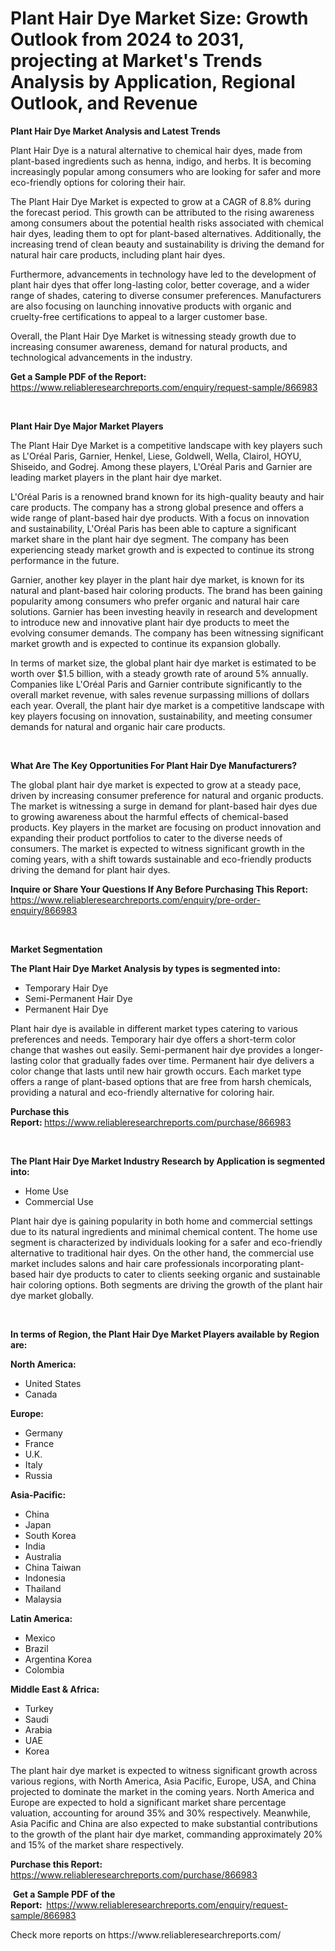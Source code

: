 <p><h1>Plant Hair Dye Market Size: Growth Outlook from 2024 to 2031, projecting at Market's Trends Analysis by Application, Regional Outlook, and Revenue</h1></p><p><strong>Plant Hair Dye Market Analysis and Latest Trends</strong></p>
<p><p>Plant Hair Dye is a natural alternative to chemical hair dyes, made from plant-based ingredients such as henna, indigo, and herbs. It is becoming increasingly popular among consumers who are looking for safer and more eco-friendly options for coloring their hair.</p><p>The Plant Hair Dye Market is expected to grow at a CAGR of 8.8% during the forecast period. This growth can be attributed to the rising awareness among consumers about the potential health risks associated with chemical hair dyes, leading them to opt for plant-based alternatives. Additionally, the increasing trend of clean beauty and sustainability is driving the demand for natural hair care products, including plant hair dyes.</p><p>Furthermore, advancements in technology have led to the development of plant hair dyes that offer long-lasting color, better coverage, and a wider range of shades, catering to diverse consumer preferences. Manufacturers are also focusing on launching innovative products with organic and cruelty-free certifications to appeal to a larger customer base.</p><p>Overall, the Plant Hair Dye Market is witnessing steady growth due to increasing consumer awareness, demand for natural products, and technological advancements in the industry.</p></p>
<p><strong>Get a Sample PDF of the Report:&nbsp;</strong> <a href="https://www.reliableresearchreports.com/enquiry/request-sample/866983">https://www.reliableresearchreports.com/enquiry/request-sample/866983</a></p>
<p>&nbsp;</p>
<p><strong>Plant Hair Dye Major Market Players</strong></p>
<p><p>The Plant Hair Dye Market is a competitive landscape with key players such as L'Oréal Paris, Garnier, Henkel, Liese, Goldwell, Wella, Clairol, HOYU, Shiseido, and Godrej. Among these players, L'Oréal Paris and Garnier are leading market players in the plant hair dye market.</p><p>L'Oréal Paris is a renowned brand known for its high-quality beauty and hair care products. The company has a strong global presence and offers a wide range of plant-based hair dye products. With a focus on innovation and sustainability, L'Oréal Paris has been able to capture a significant market share in the plant hair dye segment. The company has been experiencing steady market growth and is expected to continue its strong performance in the future.</p><p>Garnier, another key player in the plant hair dye market, is known for its natural and plant-based hair coloring products. The brand has been gaining popularity among consumers who prefer organic and natural hair care solutions. Garnier has been investing heavily in research and development to introduce new and innovative plant hair dye products to meet the evolving consumer demands. The company has been witnessing significant market growth and is expected to continue its expansion globally.</p><p>In terms of market size, the global plant hair dye market is estimated to be worth over $1.5 billion, with a steady growth rate of around 5% annually. Companies like L'Oréal Paris and Garnier contribute significantly to the overall market revenue, with sales revenue surpassing millions of dollars each year. Overall, the plant hair dye market is a competitive landscape with key players focusing on innovation, sustainability, and meeting consumer demands for natural and organic hair care products.</p></p>
<p>&nbsp;</p>
<p><strong>What Are The Key Opportunities For Plant Hair Dye Manufacturers?</strong></p>
<p><p>The global plant hair dye market is expected to grow at a steady pace, driven by increasing consumer preference for natural and organic products. The market is witnessing a surge in demand for plant-based hair dyes due to growing awareness about the harmful effects of chemical-based products. Key players in the market are focusing on product innovation and expanding their product portfolios to cater to the diverse needs of consumers. The market is expected to witness significant growth in the coming years, with a shift towards sustainable and eco-friendly products driving the demand for plant hair dyes.</p></p>
<p><strong>Inquire or Share Your Questions If Any Before Purchasing This Report:</strong> <a href="https://www.reliableresearchreports.com/enquiry/pre-order-enquiry/866983">https://www.reliableresearchreports.com/enquiry/pre-order-enquiry/866983</a></p>
<p>&nbsp;</p>
<p><strong>Market Segmentation</strong></p>
<p><strong>The Plant Hair Dye Market Analysis by types is segmented into:</strong></p>
<p><ul><li>Temporary Hair Dye</li><li>Semi-Permanent Hair Dye</li><li>Permanent Hair Dye</li></ul></p>
<p><p>Plant hair dye is available in different market types catering to various preferences and needs. Temporary hair dye offers a short-term color change that washes out easily. Semi-permanent hair dye provides a longer-lasting color that gradually fades over time. Permanent hair dye delivers a color change that lasts until new hair growth occurs. Each market type offers a range of plant-based options that are free from harsh chemicals, providing a natural and eco-friendly alternative for coloring hair.</p></p>
<p><strong>Purchase this Report:&nbsp;</strong><a href="https://www.reliableresearchreports.com/purchase/866983">https://www.reliableresearchreports.com/purchase/866983</a></p>
<p>&nbsp;</p>
<p><strong>The Plant Hair Dye Market Industry Research by Application is segmented into:</strong></p>
<p><ul><li>Home Use</li><li>Commercial Use</li></ul></p>
<p><p>Plant hair dye is gaining popularity in both home and commercial settings due to its natural ingredients and minimal chemical content. The home use segment is characterized by individuals looking for a safer and eco-friendly alternative to traditional hair dyes. On the other hand, the commercial use market includes salons and hair care professionals incorporating plant-based hair dye products to cater to clients seeking organic and sustainable hair coloring options. Both segments are driving the growth of the plant hair dye market globally.</p></p>
<p>&nbsp;</p>
<p><strong>In terms of Region, the Plant Hair Dye Market Players available by Region are:</strong></p>
<p>
    <p> <strong> North America: </strong>
        <ul>
            <li>United States</li>
            <li>Canada</li>
        </ul>
        </p> 
    <p> <strong> Europe: </strong>
        <ul>
            <li>Germany</li>
            <li>France</li>
            <li>U.K.</li>
            <li>Italy</li>
            <li>Russia</li>
        </ul>
        </p> 
    <p> <strong> Asia-Pacific: </strong>
        <ul>
            <li>China</li>
            <li>Japan</li>
            <li>South Korea</li>
            <li>India</li>
            <li>Australia</li>
            <li>China Taiwan</li>
            <li>Indonesia</li>
            <li>Thailand</li>
            <li>Malaysia</li>
        </ul>
        </p> 
    <p> <strong> Latin America: </strong>
        <ul>
            <li>Mexico</li>
            <li>Brazil</li>
            <li>Argentina Korea</li>
            <li>Colombia</li>
        </ul>
        </p> 
    <p> <strong> Middle East & Africa: </strong>
        <ul>
            <li>Turkey</li>
            <li>Saudi</li>
            <li>Arabia</li>
            <li>UAE</li>
            <li>Korea</li>
        </ul>
    </p>
    </p>
<p><p>The plant hair dye market is expected to witness significant growth across various regions, with North America, Asia Pacific, Europe, USA, and China projected to dominate the market in the coming years. North America and Europe are expected to hold a significant market share percentage valuation, accounting for around 35% and 30% respectively. Meanwhile, Asia Pacific and China are also expected to make substantial contributions to the growth of the plant hair dye market, commanding approximately 20% and 15% of the market share respectively.</p></p>
<p><strong>Purchase this Report: </strong><a href="https://www.reliableresearchreports.com/purchase/866983">https://www.reliableresearchreports.com/purchase/866983</a></p>
<p>&nbsp;<strong>Get a Sample PDF of the Report:&nbsp;&nbsp;</strong><a href="https://www.reliableresearchreports.com/enquiry/request-sample/866983">https://www.reliableresearchreports.com/enquiry/request-sample/866983</a></p>
<p><strong></strong></p>
<p>Check more reports on https://www.reliableresearchreports.com/</p>